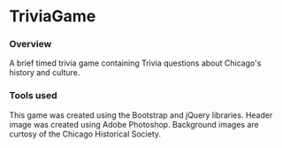 # TriviaGame

### Overview

A brief timed trivia game containing Trivia questions about Chicago's history and culture. 

### Tools used

This game was created using the Bootstrap and jQuery libraries. Header image was created using Adobe Photoshop. Background images are curtosy of the Chicago Historical Society. 
